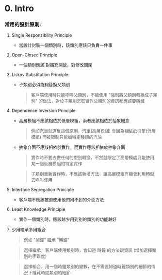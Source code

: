# 0. Intro

### 常用的設計原則:

1. Single Responsibility Principle

    * 當設計封裝一個類別時，該類別應該只負責一件事

2. Open-Closed Principle

    * 一個類別應該 對擴充開放，對修改關閉

3. Liskov Substitution Principle

    * 子類別必須能夠替換父類別

        > 客戶端使用時只能呼叫父類別，不能使用 "強制將父類別轉換成子類別" 的做法，對於子類別怎麼實作父類別的資訊都應該要隱藏

4. Dependence Inversion Principle

    * 高層模組不應該相依於低層模組，兩者應該相依於抽象概念

        > 例如汽車就違反這個原則，汽車(高層模組) 會因為相依於引擎(低層模組) 而被限制只能加特定種類的汽油

    * 抽象介面不應該相依於實作，而實作應該相依於抽象介面

        > 實作時不要去做任何的型別轉換，不然就限定了高層模處只能使用某一個低層模組的特定實作

        > 子類別重新實作時，不應該新增方法，讓高層模組有機會利用轉型去呼叫使用

5. Interface Segregation Principle

    * 客戶端不應該被迫使用他們用不到的介面方法

6. Least Knowledge Principle

    * 實作一個類別時，應該越少用到別的類別的功能越好

7. 少用繼承多用組合

    > 例如 "鬧鐘" 繼承 "時鐘"

    > 選擇繼承，客戶端使用類別時，會知道 時鐘 的方法跟資訊 (增加選擇類別的困難度)

    > 選擇組合，用一個時鐘類別的變數，在不需要知道時鐘類別的細節的情況下隱藏時間類別的細節

